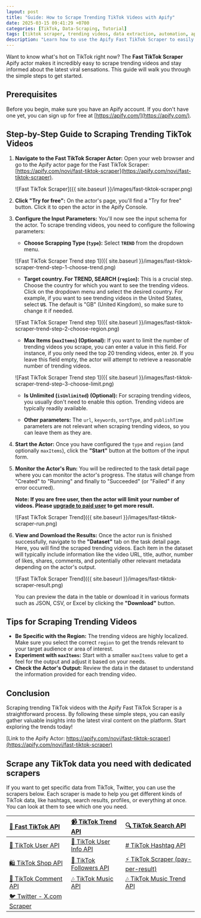 ```yaml
---
layout: post
title: "Guide: How to Scrape Trending TikTok Videos with Apify"
date: 2025-03-15 09:41:29 +0700
categories: [TikTok, Data-Scraping, Tutorial]
tags: [tiktok scraper, trending videos, data extraction, automation, apify actor, guide]
description: "Learn how to use the Apify Fast TikTok Scraper to easily extract trending videos from TikTok in your target country."
---
```


Want to know what's hot on TikTok right now? The **Fast TikTok Scraper** Apify actor makes it incredibly easy to scrape trending videos and stay informed about the latest viral sensations. This guide will walk you through the simple steps to get started.

## Prerequisites

Before you begin, make sure you have an Apify account. If you don't have one yet, you can sign up for free at [https://apify.com/](https://apify.com/).

## Step-by-Step Guide to Scraping Trending TikTok Videos

1.  **Navigate to the Fast TikTok Scraper Actor:**
    Open your web browser and go to the Apify actor page for the Fast TikTok Scraper: [https://apify.com/novi/fast-tiktok-scraper](https://apify.com/novi/fast-tiktok-scraper).

    ![Fast TikTok Scraper]({{ site.baseurl }}/images/fast-tiktok-scraper.png)

2.  **Click "Try for free":**
    On the actor's page, you'll find a "Try for free" button. Click it to open the actor in the Apify Console.

3.  **Configure the Input Parameters:**
    You'll now see the input schema for the actor. To scrape trending videos, you need to configure the following parameters:

    * **Choose Scrapping Type (`type`):** Select **`TREND`** from the dropdown menu.

    ![Fast TikTok Scraper Trend step 1]({{ site.baseurl }}/images/fast-tiktok-scraper-trend-step-1-choose-trend.png)

    * **Target country. For TREND, SEARCH (`region`):** This is a crucial step. Choose the country for which you want to see the trending videos. Click on the dropdown menu and select the desired country. For example, if you want to see trending videos in the United States, select **`US`**. The default is "GB" (United Kingdom), so make sure to change it if needed.

    ![Fast TikTok Scraper Trend step 1]({{ site.baseurl }}/images/fast-tiktok-scraper-trend-step-2-choose-region.png)

    * **Max Items (`maxItems`) (Optional):** If you want to limit the number of trending videos you scrape, you can enter a value in this field. For instance, if you only need the top 20 trending videos, enter `20`. If you leave this field empty, the actor will attempt to retrieve a reasonable number of trending videos.

    ![Fast TikTok Scraper Trend step 1]({{ site.baseurl }}/images/fast-tiktok-scraper-trend-step-3-choose-limit.png)

    * **Is Unlimited (`isUnlimited`) (Optional):** For scraping trending videos, you usually don't need to enable this option. Trending videos are typically readily available.

    * **Other parameters:** The `url`, `keywords`, `sortType`, and `publishTime` parameters are not relevant when scraping trending videos, so you can leave them as they are.

4.  **Start the Actor:**
    Once you have configured the `type` and `region` (and optionally `maxItems`), click the **"Start"** button at the bottom of the input form.

5.  **Monitor the Actor's Run:**
    You will be redirected to the task detail page where you can monitor the actor's progress. The status will change from "Created" to "Running" and finally to "Succeeded" (or "Failed" if any error occurred).

    **Note: If you are free user, then the actor will limit your number of videos. Please [upgrade to paid user](https://apify.com/pricing) to get more result.**

    ![Fast TikTok Scraper Trend]({{ site.baseurl }}/images/fast-tiktok-scraper-run.png)

6.  **View and Download the Results:**
    Once the actor run is finished successfully, navigate to the **"Dataset"** tab on the task detail page. Here, you will find the scraped trending videos. Each item in the dataset will typically include information like the video URL, title, author, number of likes, shares, comments, and potentially other relevant metadata depending on the actor's output.

    ![Fast TikTok Scraper Trend]({{ site.baseurl }}/images/fast-tiktok-scraper-result.png)

    You can preview the data in the table or download it in various formats such as JSON, CSV, or Excel by clicking the **"Download"** button.

## Tips for Scraping Trending Videos

* **Be Specific with the Region:** The trending videos are highly localized. Make sure you select the correct `region` to get the trends relevant to your target audience or area of interest.
* **Experiment with `maxItems`:** Start with a smaller `maxItems` value to get a feel for the output and adjust it based on your needs.
* **Check the Actor's Output:** Review the data in the dataset to understand the information provided for each trending video.

## Conclusion

Scraping trending TikTok videos with the Apify Fast TikTok Scraper is a straightforward process. By following these simple steps, you can easily gather valuable insights into the latest viral content on the platform. Start exploring the trends today!

[Link to the Apify Actor: https://apify.com/novi/fast-tiktok-scraper](https://apify.com/novi/fast-tiktok-scraper)



## Scrape any TikTok data you need with dedicated scrapers

If you want to get specific data from TikTok, Twitter, you can use the scrapers below. Each scraper is made to help you get
different kinds of TikTok data, like hashtags, search results, profiles, or everything at once. You can look at them to
see which one you need.

| [🎹️ Fast TikTok API](https://apify.com/novi/fast-tiktok-api)            | [📹️ TikTok Trend API](https://apify.com/novi/tiktok-trend-api)         | [🔍️ TikTok Search API](https://apify.com/novi/tiktok-search-api)             |
|:-------------------------------------------------------------------------|:------------------------------------------------------------------------|:------------------------------------------------------------------------------|
| [🧛️ TikTok User API](https://apify.com/novi/tiktok-user-api)            | [🧛️ TikTok User Info API](https://apify.com/novi/tiktok-user-info-api) | [#️ TikTok Hashtag API](https://apify.com/novi/tiktok-hashtag-api)            |
| [🛍️ TikTok Shop API](https://apify.com/novi/tiktok-shop-scraper)        | [👤️ TikTok Followers API](https://apify.com/novi/tiktok-followers-api) | [⚡️ TikTok Scraper (pay-per-result)](https://apify.com/xtdata/tiktok-scraper) |
| [💬 TikTok Comment API](https://apify.com/novi/tiktok-comment-api)       | [🎶 TikTok Music API](https://apify.com/novi/tiktok-sound-api)          | [🎶 TikTok Music Trend API](https://apify.com/novi/tiktok-music-trend-api)    |
| [🐦 Twitter - X.com Scraper](https://apify.com/xtdata/twitter-x-scraper) |                                                                         |                                                                               |

